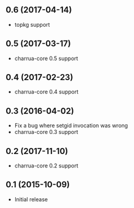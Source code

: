 ## 0.6 (2017-04-14)

* topkg support

## 0.5 (2017-03-17)

* charrua-core 0.5 support

## 0.4 (2017-02-23)

* charrua-core 0.4 support

## 0.3 (2016-04-02)

* Fix a bug where setgid invocation was wrong
* charrua-core 0.3 support

## 0.2 (2017-11-10)

* charrua-core 0.2 support

## 0.1 (2015-10-09)

* Initial release
